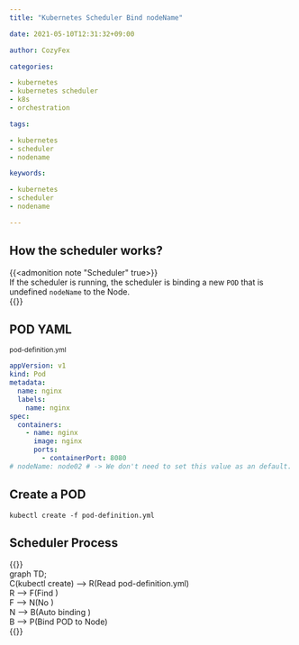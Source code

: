 ```yaml
---
title: "Kubernetes Scheduler Bind nodeName"

date: 2021-05-10T12:31:32+09:00

author: CozyFex

categories:

- kubernetes
- kubernetes scheduler
- k8s
- orchestration

tags:

- kubernetes
- scheduler
- nodename

keywords:

- kubernetes
- scheduler
- nodename

---
```


## How the scheduler works?

{{<admonition note "Scheduler" true>}}  
If the scheduler is running, the scheduler is binding a new `POD` that is undefined `nodeName` to the Node.  
{{</admonition>}}

## POD YAML

<sub>pod-definition.yml</sub>

```yaml
appVersion: v1
kind: Pod
metadata:
  name: nginx
  labels:
    name: nginx
spec:
  containers:
    - name: nginx
      image: nginx
      ports:
        - containerPort: 8080
# nodeName: node02 # -> We don't need to set this value as an default.
```

## Create a POD

```shell
kubectl create -f pod-definition.yml
```

## Scheduler Process

{{<mermaid>}}  
graph TD;  
C(kubectl create) --> R(Read pod-definition.yml)  
R --> F(Find <nodeName>)  
F --> N(No <nodeName>)  
N --> B(Auto binding <nodeName>)  
B --> P(Bind POD to Node)  
{{</mermaid>}}

